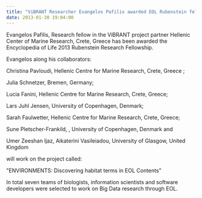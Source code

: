 ```yaml
---
title: "ViBRANT Researcher Evangelos Pafilis awarded EOL Rubenstein fellowship 2013"
date: 2013-01-30 19:04:00
---
```


Evangelos Pafilis, Research fellow in the ViBRANT project partner Hellenic Center of Marine Research, Crete, Greece has been awarded the Encyclopedia of Life 2013 Rubenstein Research Fellowship. 

Evangelos along his collaborators:

Christina Pavloudi, Hellenic Centre for Marine Research, Crete, Greece ;

Julia Schnetzer, Bremen, Germany;

Lucia Fanini, Hellenic Centre for Marine Research, Crete, Greece;

Lars Juhl Jensen, University of Copenhagen, Denmark;

Sarah Faulwetter, Hellenic Centre for Marine Research, Crete, Greece;

Sune Pletscher-Frankild, , University of Copenhagen, Denmark and

Umer Zeeshan Ijaz, Aikaterini Vasileiadou, University of Glasgow, United Kingdom 

will work on the project called:

"ENVIRONMENTS: Discovering habitat terms in EOL Contents"

In total seven teams of biologists, information scientists and software developers were selected to work on Big Data research through EOL.

